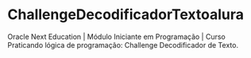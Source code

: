 # ChallengeDecodificadorTextoalura
Oracle Next Education | Módulo Iniciante em Programação | Curso Praticando lógica de programação: Challenge Decodificador de Texto.
